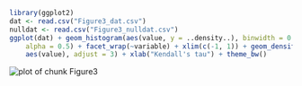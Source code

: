 

```r
library(ggplot2)
dat <- read.csv("Figure3_dat.csv")
nulldat <- read.csv("Figure3_nulldat.csv")
ggplot(dat) + geom_histogram(aes(value, y = ..density..), binwidth = 0.3, 
    alpha = 0.5) + facet_wrap(~variable) + xlim(c(-1, 1)) + geom_density(data = nulldat, 
    aes(value), adjust = 3) + xlab("Kendall's tau") + theme_bw()
```

![plot of chunk Figure3](figure/Figure3.png) 



